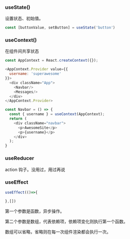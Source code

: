 ### useState()

设置状态、初始值。

```JavaScript
const [buttonValue, setButton] = useState('button'）

```

### useContext()

在组件间共享状态

```JavaScript
const AppContext = React.createContext({});

<AppContext.Provider value={{
  username: 'superawesome'
}}>
  <div className="App">
    <Navbar/>
    <Messages/>
  </div>
</AppContext.Provider>

const Navbar = () => {
  const { username } = useContext(AppContext);
  return (
    <div className="navbar">
      <p>AwesomeSite</p>
      <p>{username}</p>
    </div>
  );
}

```

### useReducer

action 钩子。没用过，用过再说

### useEffect

```JavaScript
useEffect(()=>{

},[])

```

第一个参数是函数，异步操作。

第二个参数是数组，代表依赖项，依赖项变化则执行第一个函数。

数组可以省略，省略则在每一次组件渲染都会执行一次。

